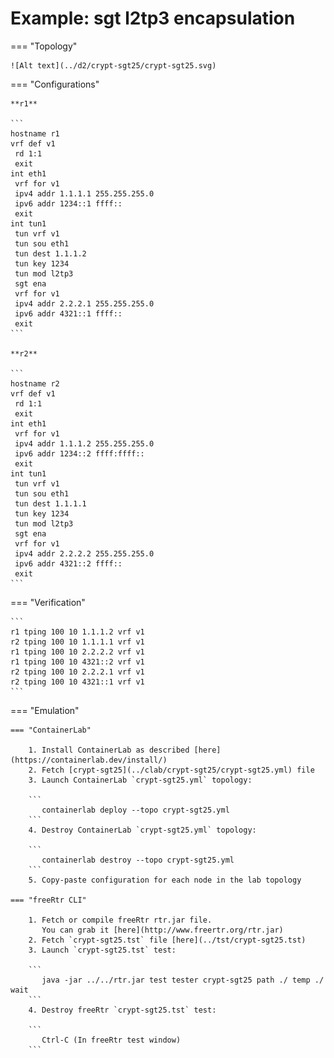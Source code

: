 # Example: sgt l2tp3 encapsulation

=== "Topology"

    ![Alt text](../d2/crypt-sgt25/crypt-sgt25.svg)

=== "Configurations"

    **r1**

    ```
    hostname r1
    vrf def v1
     rd 1:1
     exit
    int eth1
     vrf for v1
     ipv4 addr 1.1.1.1 255.255.255.0
     ipv6 addr 1234::1 ffff::
     exit
    int tun1
     tun vrf v1
     tun sou eth1
     tun dest 1.1.1.2
     tun key 1234
     tun mod l2tp3
     sgt ena
     vrf for v1
     ipv4 addr 2.2.2.1 255.255.255.0
     ipv6 addr 4321::1 ffff::
     exit
    ```

    **r2**

    ```
    hostname r2
    vrf def v1
     rd 1:1
     exit
    int eth1
     vrf for v1
     ipv4 addr 1.1.1.2 255.255.255.0
     ipv6 addr 1234::2 ffff:ffff::
     exit
    int tun1
     tun vrf v1
     tun sou eth1
     tun dest 1.1.1.1
     tun key 1234
     tun mod l2tp3
     sgt ena
     vrf for v1
     ipv4 addr 2.2.2.2 255.255.255.0
     ipv6 addr 4321::2 ffff::
     exit
    ```

=== "Verification"

    ```
    r1 tping 100 10 1.1.1.2 vrf v1
    r2 tping 100 10 1.1.1.1 vrf v1
    r1 tping 100 10 2.2.2.2 vrf v1
    r1 tping 100 10 4321::2 vrf v1
    r2 tping 100 10 2.2.2.1 vrf v1
    r2 tping 100 10 4321::1 vrf v1
    ```

=== "Emulation"

    === "ContainerLab"

        1. Install ContainerLab as described [here](https://containerlab.dev/install/)  
        2. Fetch [crypt-sgt25](../clab/crypt-sgt25/crypt-sgt25.yml) file  
        3. Launch ContainerLab `crypt-sgt25.yml` topology:  

        ```
           containerlab deploy --topo crypt-sgt25.yml  
        ```
        4. Destroy ContainerLab `crypt-sgt25.yml` topology:  

        ```
           containerlab destroy --topo crypt-sgt25.yml  
        ```
        5. Copy-paste configuration for each node in the lab topology

    === "freeRtr CLI"

        1. Fetch or compile freeRtr rtr.jar file.  
           You can grab it [here](http://www.freertr.org/rtr.jar)  
        2. Fetch `crypt-sgt25.tst` file [here](../tst/crypt-sgt25.tst)  
        3. Launch `crypt-sgt25.tst` test:  

        ```
           java -jar ../../rtr.jar test tester crypt-sgt25 path ./ temp ./ wait
        ```
        4. Destroy freeRtr `crypt-sgt25.tst` test:  

        ```
           Ctrl-C (In freeRtr test window)
        ```

